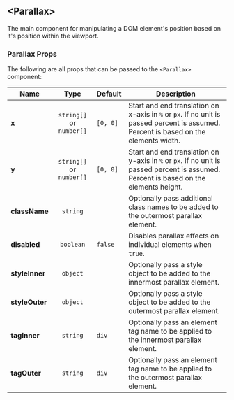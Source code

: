 ## \<Parallax>

The main component for manipulating a DOM element's position based on it's position within the viewport.

### Parallax Props

The following are all props that can be passed to the `<Parallax>` component:

| Name           |           Type           | Default  | Description                                                                                                                           |
| -------------- | :----------------------: | :------- | ------------------------------------------------------------------------------------------------------------------------------------- |
| **x**          | `string[]` or `number[]` | `[0, 0]` | Start and end translation on x-axis in `%` or `px`. If no unit is passed percent is assumed. Percent is based on the elements width.  |
| **y**          | `string[]` or `number[]` | `[0, 0]` | Start and end translation on y-axis in `%` or `px`. If no unit is passed percent is assumed. Percent is based on the elements height. |
| **className**  |         `string`         |          | Optionally pass additional class names to be added to the outermost parallax element.                                                 |
| **disabled**   |        `boolean`         | `false`  | Disables parallax effects on individual elements when `true`.                                                                         |
| **styleInner** |         `object`         |          | Optionally pass a style object to be added to the innermost parallax element.                                                         |
| **styleOuter** |         `object`         |          | Optionally pass a style object to be added to the outermost parallax element.                                                         |
| **tagInner**   |         `string`         | `div`    | Optionally pass an element tag name to be applied to the innermost parallax element.                                                  |
| **tagOuter**   |         `string`         | `div`    | Optionally pass an element tag name to be applied to the outermost parallax element.                                                  |
